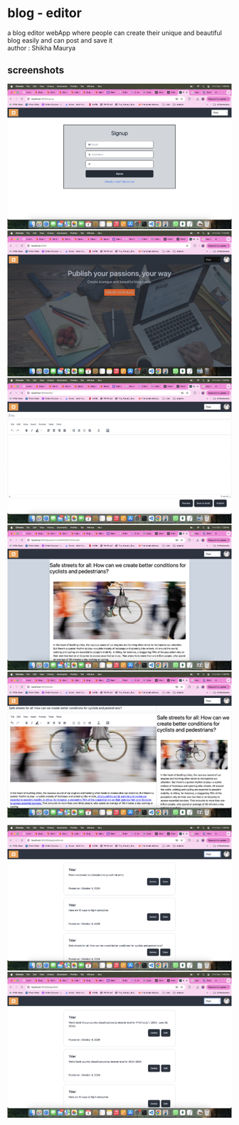 # blog - editor
a blog editor webApp where people can create their unique and beautiful blog easily and can post and save it
<br>
author : Shikha Maurya
<br>


## screenshots
![Signup screen](./screenshots/signup.png "signup Screen")
![Home screen](./screenshots/home.png "Home Screen")
![Editor screen](./screenshots/editor.png "Blog editor Screen")
![Blog post screen](./screenshots/post.png "published blog Screen")
![preview screen](./screenshots/preview.png "preview Screen")

![published list screen](./screenshots/published-blogs.png "published blogs list Screen")
![draft list screen](./screenshots/draft-posts.png "saved posts in draft Screen")
